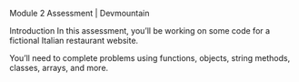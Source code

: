 Module 2 Assessment | Devmountain


Introduction
In this assessment, you’ll be working on some code for a fictional Italian restaurant website.

You’ll need to complete problems using functions, objects, string methods, classes, arrays, and more.
